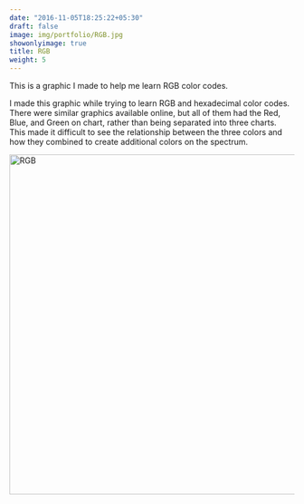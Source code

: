 ```yaml
---
date: "2016-11-05T18:25:22+05:30"
draft: false
image: img/portfolio/RGB.jpg
showonlyimage: true
title: RGB
weight: 5
---
```


This is a graphic I made to help me learn RGB color codes.  
<!--more-->

I made this graphic while trying to learn RGB and hexadecimal color codes. There were similar graphics available online, but all of them had the Red, Blue, and Green on chart, rather than being separated into three charts. This made it difficult to see the relationship between the three colors and how they combined to create additional colors on the spectrum. 

<img src="/portfolio/5w_RGB_files/RGB.jpg" alt="RGB" width="600px" height="600px"/>
